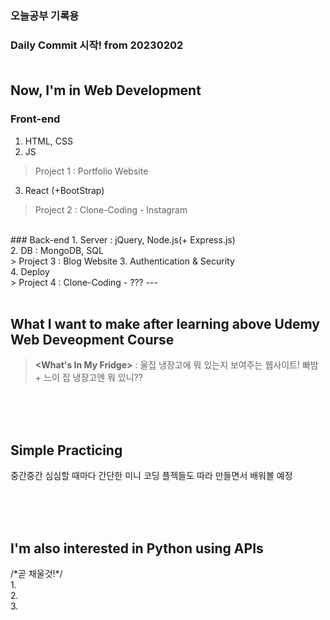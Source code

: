 ### 오늘공부 기록용<br>
### Daily Commit 시작! from 20230202<br><br>

## Now, I'm in Web Development<br>
### Front-end
1. HTML, CSS<br>
2. JS<br>
> Project 1 : Portfolio Website
3. React (+BootStrap)<br>
> Project 2 : Clone-Coding - Instagram
<br>
### Back-end
1. Server : jQuery, Node.js(+ Express.js)<br>
2. DB : MongoDB, SQL<br>
> Project 3 : Blog Website
3. Authentication & Security<br>
4. Deploy<br>
> Project 4 : Clone-Coding - ???
---
<br><br>

## What I want to make after learning above Udemy Web Deveopment Course
>**<What's In My Fridge>**
: 울집 냉장고에 뭐 있는지 보여주는 웹사이트! 빠밤 + 느이 집 냉장고엔 뭐 있니??

<br><br><br>
## Simple Practicing
중간중간 심심할 때마다 간단한 미니 코딩 플젝들도 따라 만들면서 배워볼 예정 


<br><br><br>
## I'm also interested in Python using APIs
<Toy Project>
/*곧 채울것!*/<br>
1.<br>
2.<br>
3.<br>
<br><br>


